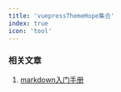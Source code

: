 ```yaml
---
title: 'vuepressThemeHope集合'
index: true
icon: 'tool'
---
```


### 相关文章

1. [markdown入门手册](/vps/markdown.md)